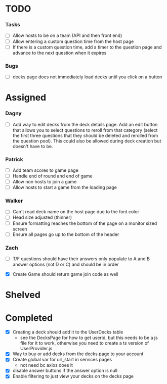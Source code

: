 
# TODO
### Tasks
- [ ] Allow hosts to be on a team (API and then front end)
- [ ] Allow entering a custom question time from the host page
- [ ] If there is a custom question time, add a timer to the question page and advance to the next question when it expires

### Bugs
- [ ] decks page does not immediately load decks until you click on a button

# Assigned

### Dagny
- [ ] Add way to edit decks from the deck details page. Add an edit button that allows you to select questions to reroll from that category (select the first three questions that they should be deleted and rerolled from the question pool). This could also be allowed during deck creation but doesn't have to be. 

### Patrick
- [ ] Add team scores to game page
- [ ] Handle end of round and end of game
- [ ] Allow non hosts to join a game
- [ ] Allow hosts to start a game from the loading page

### Walker
- [ ] Can't read deck name on the host page due to the font color
- [ ] Head size adjusted (thinner)
- [ ] Ensure formatting reaches the bottom of the page on a monitor sized screen
- [ ] Ensure all pages go up to the bottom of the header

### Zach
- [ ] T/F questions should have their answers only populate to A and B answer options (not D or C) and should be in order
- [x] Create Game should return game join code as well


# Shelved

# Completed
- [x] Creating a deck should add it to the UserDecks table
    - see the DecksPage for how to get userid, but this needs to be a js file for it to work, otherwise you need to create a ts version of UserProvider.js
 - [x] Way to buy or add decks from the decks page to your account
 - [x] Create global var for url_start in services pages
    - not need bc axios does it
- [x] disable answer buttons if the answer option is null
- [x] Enable filtering to just view your decks on the decks page
